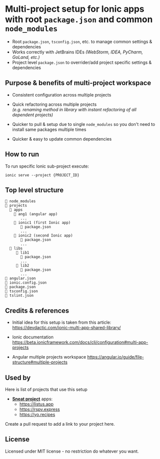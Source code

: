 # Multi-project setup for Ionic apps with root `package.json` and common `node_modules`

- Root `package.json`, `tsconfig.json`, etc. to manage common settings & dependencies
- Works correctly with JetBrains IDEs *(WebStorm, IDEA, PyCharm, GoLand, etc.)*
- Project level `package.json` to overrider/add project specific settings & dependencies

## Purpose & benefits of multi-project workspace

- Consistent configuration across multiple projects

- Quick refactoring across multiple projects
  <br>
  *(e.g. renaming method in library with instant refactoring of all dependent projects)*

- Quicker to pull & setup due to single `node_modules` so you don't need to install same packages multiple times

- Quicker & easy to update common dependencies

## How to run
To run specific Ionic sub-project execute:
```
ionic serve --project {PROJECT_ID}
``` 

## Top level structure

    📁 node_modules
    📂 projects
      📂 apps
        📂 ang1 (angular app)
           ...
        📂 ionic1 (first Ionic app)
           📄 package.json
           ...
        📂 ionic2 (second Ionic app)
           📄 package.json
           ...
      📂 libs
         📂 lib1
           📄 package.json
           ...
         📂 lib2
           📄 package.json
           ...
    📄 angular.json
    📄 ionic.config.json
    📄 package.json
    📄 tsconfig.json
    📄 tslint.json

## Credits & references

- Initial idea for this setup is taken from this article:
  https://devdactic.com/ionic-multi-app-shared-library/

- Ionic documentation
  https://beta.ionicframework.com/docs/cli/configuration#multi-app-projects

- Angular multiple projects workspace 
  https://angular.io/guide/file-structure#multiple-projects

## Used by

Here is list of projects that use this setup 

- [**Sneat project**](https://sneat.app) apps:
  - https://listus.app
  - https://rspv.express
  - https://yo.recipes

Create a pull request to add a link to your project here.

## License
Licensed under MIT license - no restriction do whatever you want.
